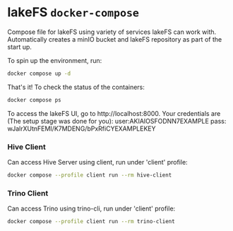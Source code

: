 # lakeFS `docker-compose`

Compose file for lakeFS using variety of services lakeFS can work with.
Automatically creates a minIO bucket and lakeFS repository as part of the start up.

To spin up the environment, run:
```sh
docker compose up -d
```

That's it! To check the status of the containers:
```sh
docker compose ps
```

To access the lakeFS UI, go to http://localhost:8000. 
Your credentials are (The setup stage was done for you):
user:AKIAIOSFODNN7EXAMPLE
pass: wJalrXUtnFEMI/K7MDENG/bPxRfiCYEXAMPLEKEY 

### Hive Client

Can access Hive Server using client, run under 'client' profile:

```sh
docker compose --profile client run --rm hive-client
```

### Trino Client

Can access Trino using trino-cli, run under 'client' profile:

```sh
docker compose --profile client run --rm trino-client
```

